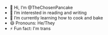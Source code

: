 - 👋 Hi, I’m @TheChosenPancake
- 👀 I’m interested in reading and writing
- 🌱 I’m currently learning how to cook and bake
- 😄 Pronouns: He/They
- ⚡ Fun fact: I'm trans

<!---
TheChosenPancake/TheChosenPancake is a ✨ special ✨ repository because its `README.md` (this file) appears on your GitHub profile.
You can click the Preview link to take a look at your changes.
--->
